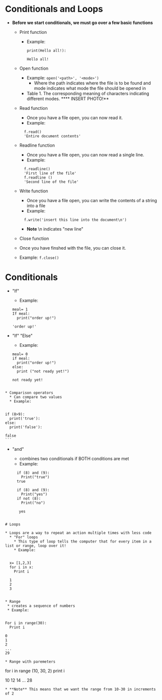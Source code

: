 # Conditionals and Loops

* **Before we start conditionals, we must go over a few basic functions**
  * Print function
    * Example:
      ```
      print(Hello all!):
    
      Hello all!
      ```
      
  * Open function
    * Example:
      `open('<path>', '<mode>')` 
      * Where the path indicates where the file is to be found and mode indicates what mode the file should be opened in
    * Table 1.  The corresponding meaning of characters indicating different modes.
    **** INSERT PHOTO!** 
  * Read function
    * Once you have a file open, you can now read it.
    * Example:
    ```
      f.read()
      'Entire document contents'
      ```
  * Readline function
    * Once you have a file open, you can now read a single line.
    * Example:
    ```
      f.readline()
      'First line of the file'
      f.readline ()
      'Second line of the file'
      ```
  * Write function
    * Once you have a file open, you can write the contents of a string into a file
    * Example:
    ```
      f.write('insert this line into the document\n')
      ```
      * **Note** \n indicates "new line"
   * Close function
    * Once you have finshed with the file, you can close it.
    * Example:
      `f.close()`
      

# Conditionals  

* "If" 
  * Example:
  ```
  meal= 1
  If meal:
    print("order up!")
  
  'order up!'
  ```

* "If" "Else" 
  * Example:
  ```
  meal= 0
  if meal:
    print("order up!")
  else:
    print ("not ready yet!")
    
  not ready yet! 
```

* Comparison operators
  * Can compare two values
  * Example:
  
  ```
    if (8>9):
      print('true'):
    else:
      print('false'):
      
    false
    ```
    
* "and"
  * combines two conditionals if BOTH conditions are met
  * Example:
  
  ```
    if (8) and (9):
      Print("true")
    true
    
    if (8) and (9):
      Print("yes")
    if not (8):
      Print("no")
     
     yes
```

# Loops

* Loops are a way to repeat an action multiple times with less code
  * "For" loops
    * This type of loop tells the computer that for every item in a list or range, loop over it!
    * Example:
    
```
      x= [1,2,3]
      for i in x:
        Print i
        
      1
      2
      3
 ```  
    
* Range 
  * creates a sequence of numbers
  * Example:
  
   ```
    For i in range(30):
      Print i
      
    0
    1
    2
    ...
    29
  ```
* Range with paremeters

  ```
  for i in range (10, 30, 2)
    print i
    
  10
  12
  14
  ...
  28
  ```
 * **Note** This means that we want the range from 10-30 in increments of 2
